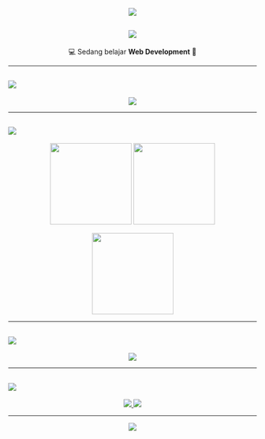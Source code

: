 <!-- Banner / Header -->
<p align="center">
  <img src="https://capsule-render.vercel.app/api?type=waving&color=0:FF6B6B,100:5f27cd&height=200&section=header&text=Tegar%20Katresna&fontSize=45&fontColor=ffffff&animation=fadeIn&fontAlignY=35" />
</p>

<h2 align="center">
  <img src="https://readme-typing-svg.herokuapp.com?size=28&duration=4000&color=5f27cd&center=true&vCenter=true&width=600&lines=👋+Halo,+saya+Tegar+Katresna!" />
</h2>

<p align="center">💻 Sedang belajar <b>Web Development</b> 🚀</p>

---

<h2>
  <img src="https://readme-typing-svg.herokuapp.com?size=24&duration=4000&color=FF6B6B&width=500&lines=🛠️+Tech+Stack" />
</h2>

<p align="center">
  <img src="https://skillicons.dev/icons?i=php,laravel,js,react,tailwind,mysql,git,github,vscode" />
</p>

---

<h2>
  <img src="https://readme-typing-svg.herokuapp.com?size=24&duration=4000&color=FF6B6B&width=500&lines=📊+Statistik+GitHub" />
</h2>

<p align="center">
  <img src="https://github-readme-stats.vercel.app/api?username=tegarkatresna23&show_icons=true&theme=radical" height="165" />
  <img src="https://github-readme-streak-stats.herokuapp.com/?user=tegarkatresna23&theme=radical" height="165" />
</p>

<p align="center">
  <img src="https://github-readme-stats.vercel.app/api/top-langs/?username=tegarkatresna23&layout=compact&theme=radical" height="165" />
</p>

---

<h2>
  <img src="https://readme-typing-svg.herokuapp.com?size=24&duration=4000&color=FF6B6B&width=500&lines=🚀+Kutipan+Favorit" />
</h2>

<p align="center">
  <img src="https://readme-typing-svg.herokuapp.com?size=22&duration=4000&color=FF2D20&center=true&vCenter=true&width=700&lines=“Ngomong+itu+mudah.+Tunjukkan+kodinganmu.”;Belajar+setiap+hari,+selangkah+lebih+maju!;Coding+adalah+petualangan+yang+tak+ada+habisnya+🚀" />
</p>

---

<h2>
  <img src="https://readme-typing-svg.herokuapp.com?size=24&duration=4000&color=FF6B6B&width=500&lines=📫+Hubungi+Saya" />
</h2>

<p align="center">
  <a href="https://github.com/tegarkatresna23">
    <img src="https://img.shields.io/badge/GitHub-tegarkatresna23-181717?style=for-the-badge&logo=github" />
  </a>
  <a href="mailto:tegarkatresna23@gmail.com">
    <img src="https://img.shields.io/badge/Email-Kontak%20Saya-blue?style=for-the-badge&logo=gmail" />
  </a>
</p>

---

<!-- Footer -->
<p align="center">
  <img src="https://capsule-render.vercel.app/api?type=waving&color=0:5f27cd,100:FF6B6B&height=120&section=footer" />
</p>
